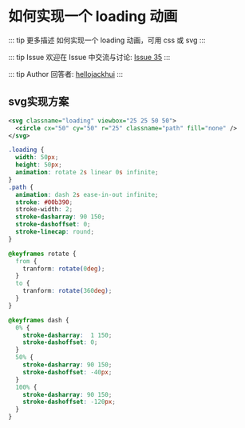 # 如何实现一个 loading 动画

::: tip 更多描述 
 如何实现一个 loading 动画，可用 css 或 svg 
:::

::: tip Issue 
 欢迎在 Issue 中交流与讨论: [Issue 35](https://github.com/shfshanyue/Daily-Question/issues/35) 
:::

::: tip Author 
回答者: [hellojackhui](https://github.com/hellojackhui) 
:::

## svg实现方案

```xml
<svg classname="loading" viewbox="25 25 50 50">
  <circle cx="50" cy="50" r="25" classname="path" fill="none" />
</svg>
```
```css
.loading {
  width: 50px;
  height: 50px;
  animation: rotate 2s linear 0s infinite;
}
.path {
  animation: dash 2s ease-in-out infinite;
  stroke: #00b390;
  stroke-width: 2;
  stroke-dasharray: 90 150;
  stroke-dashoffset: 0;
  stroke-linecap: round;
}

@keyframes rotate {
  from {
    tranform: rotate(0deg);
  } 
  to {
    tranform: rotate(360deg);
  }
}

@keyframes dash {
  0% {
    stroke-dasharray:  1 150;
    stroke-dashoffset: 0;
  } 
  50% {
    stroke-dasharray: 90 150;
    stroke-dashoffset: -40px;
  }
  100% {
    stroke-dasharray: 90 150;
    stroke-dashoffset: -120px;
  }
}
```

